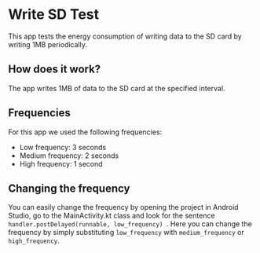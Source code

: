 # Write SD Test
This app tests the energy consumption of writing data to the SD card by writing 1MB periodically.

## How does it work?
The app writes 1MB of data to the SD card at the specified interval.

## Frequencies
For this app we used the following frequencies:
* Low frequency: 3 seconds
* Medium frequency: 2 seconds
* High frequency: 1 second

## Changing the frequency
You can easily change the frequency by opening the project in Android Studio, go to the MainActivity.kt class and look for the sentence 
```handler.postDelayed(runnable, low_frequency) ```.
Here you can change the frequency by simply substituting ```low_frequency``` with ```medium_frequency``` or ```high_frequency```.
